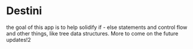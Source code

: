 
# Destini 

the goal of this app is to help solidify if - else statements and control flow and other things, like tree data structures. More to come on the future updates!2

